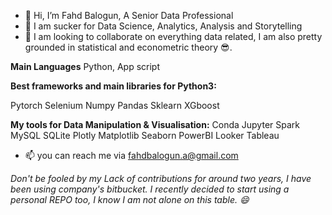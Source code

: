 - 👋 Hi, I’m Fahd Balogun, A Senior Data Professional
- 👀 I am sucker for Data Science, Analytics, Analysis and Storytelling
- 💞️ I am looking to collaborate on everything data related, I am also pretty grounded in statistical and econometric theory 😎.

<b>Main Languages</b>
Python, App script 

<b>Best frameworks and main libraries for Python3:</b>

Pytorch	Selenium Numpy	Pandas	Sklearn XGboost


<b>My tools for Data Manipulation & Visualisation:</b>
Conda	Jupyter	Spark	MySQL	SQLite	Plotly	Matplotlib Seaborn PowerBI Looker Tableau


- 📫 you can reach me via fahdbalogun.a@gmail.com


<i>Don't be fooled by my Lack of contributions for around two years, I have been using company's bitbucket. I recently decided to start using a personal REPO too, I know I am not alone on this table. 😄 </i>
<!---
fahdfortitude/fahdfortitude is a ✨ special ✨ repository because its `README.md` (this file) appears on your GitHub profile.
You can click the Preview link to take a look at your changes.
--->
